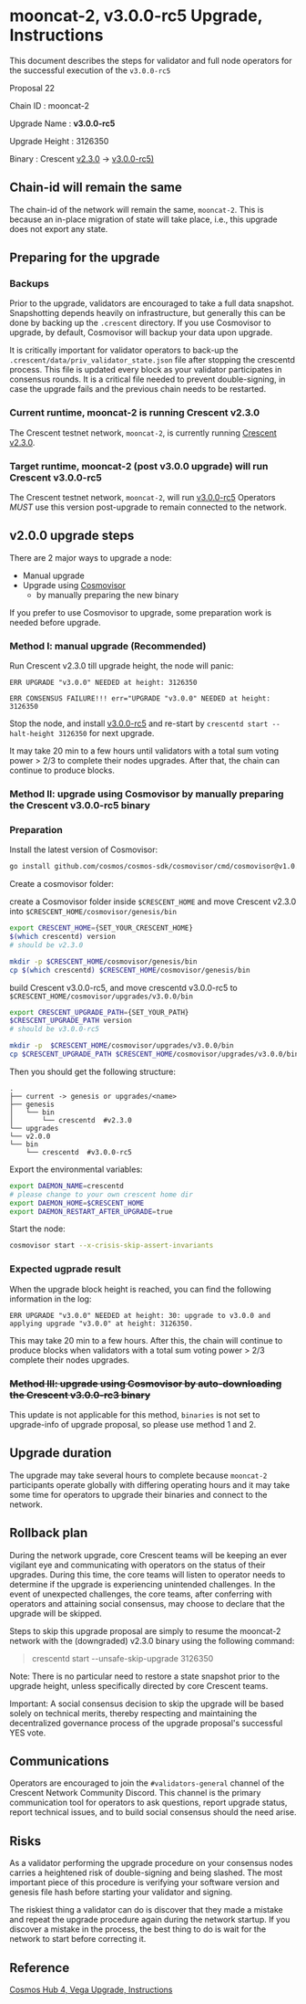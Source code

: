 # mooncat-2, v3.0.0-rc5 Upgrade, Instructions

This document describes the steps for validator and full node operators for the successful execution of the `v3.0.0-rc5`

Proposal 22

Chain ID : mooncat-2

Upgrade Name : ****v3.0.0-rc5****

Upgrade Height : 3126350

Binary : Crescent [v2.3.0](https://github.com/crescent-network/crescent/releases/tag/v2.3.0) -> [v3.0.0-rc5)](https://github.com/crescent-network/crescent/releases/tag/v3.0.0-rc5)


## Chain-id will remain the same

The chain-id of the network will remain the same, `mooncat-2`. This is because an in-place migration of state will take place, i.e., this upgrade does not export any state.

## Preparing for the upgrade

### **Backups**

Prior to the upgrade, validators are encouraged to take a full data snapshot. Snapshotting depends heavily on infrastructure, but generally this can be done by backing up the `.crescent` directory. If you use Cosmovisor to upgrade, by default, Cosmovisor will backup your data upon upgrade.

It is critically important for validator operators to back-up the `.crescent/data/priv_validator_state.json` file after stopping the crescentd process. This file is updated every block as your validator participates in consensus rounds. It is a critical file needed to prevent double-signing, in case the upgrade fails and the previous chain needs to be restarted.

### Current runtime, mooncat-2 is running Crescent v2.3.0

The Crescent testnet network, `mooncat-2`, is currently running [Crescent v2.3.0](https://github.com/crescent-network/crescent/releases/tag/v2.3.0).

### Target runtime, mooncat-2 (post v3.0.0 upgrade) will run Crescent v3.0.0-rc5

The Crescent testnet network, `mooncat-2`, will run [v3.0.0-rc5](https://github.com/crescent-network/crescent/releases/tag/v3.0.0-rc5) Operators *MUST* use this version post-upgrade to remain connected to the network.

## v2.0.0 upgrade steps

There are 2 major ways to upgrade a node:

- Manual upgrade
- Upgrade using [Cosmovisor](https://github.com/cosmos/cosmos-sdk/tree/master/cosmovisor)
    - by manually preparing the new binary

If you prefer to use Cosmovisor to upgrade, some preparation work is needed before upgrade.

### Method I: manual upgrade (Recommended)

Run Crescent v2.3.0 till upgrade height, the node will panic:

```
ERR UPGRADE "v3.0.0" NEEDED at height: 3126350

ERR CONSENSUS FAILURE!!! err="UPGRADE "v3.0.0" NEEDED at height: 3126350

```

Stop the node, and install [v3.0.0-rc5](https://github.com/crescent-network/crescent/releases/tag/v3.0.0-rc5) and re-start by `crescentd start --halt-height 3126350` for next upgrade.

It may take 20 min to a few hours until validators with a total sum voting power > 2/3 to complete their nodes upgrades. After that, the chain can continue to produce blocks.

### Method II: upgrade using Cosmovisor by manually preparing the Crescent v3.0.0-rc5 binary

### Preparation

Install the latest version of Cosmovisor:

```bash
go install github.com/cosmos/cosmos-sdk/cosmovisor/cmd/cosmovisor@v1.0.0

```

Create a cosmovisor folder:

create a Cosmovisor folder inside `$CRESCENT_HOME` and move Crescent v2.3.0 into  `$CRESCENT_HOME/cosmovisor/genesis/bin`

```bash
export CRESCENT_HOME={SET_YOUR_CRESCENT_HOME}
$(which crescentd) version
# should be v2.3.0

mkdir -p $CRESCENT_HOME/cosmovisor/genesis/bin
cp $(which crescentd) $CRESCENT_HOME/cosmovisor/genesis/bin
```

build Crescent v3.0.0-rc5, and move crescentd v3.0.0-rc5 to `$CRESCENT_HOME/cosmovisor/upgrades/v3.0.0/bin`

```bash
export CRESCENT_UPGRADE_PATH={SET_YOUR_PATH}
$CRESCENT_UPGRADE_PATH version
# should be v3.0.0-rc5

mkdir -p  $CRESCENT_HOME/cosmovisor/upgrades/v3.0.0/bin
cp $CRESCENT_UPGRADE_PATH $CRESCENT_HOME/cosmovisor/upgrades/v3.0.0/bin

```

Then you should get the following structure:

```
.
├── current -> genesis or upgrades/<name>
├── genesis
│   └── bin
│       └── crescentd  #v2.3.0
└── upgrades
└── v2.0.0
└── bin
    └── crescentd  #v3.0.0-rc5

```

Export the environmental variables:

```bash
export DAEMON_NAME=crescentd
# please change to your own crescent home dir
export DAEMON_HOME=$CRESCENT_HOME
export DAEMON_RESTART_AFTER_UPGRADE=true

```

Start the node:

```bash
cosmovisor start --x-crisis-skip-assert-invariants

```

### Expected ugprade result

When the upgrade block height is reached, you can find the following information in the log:

```
ERR UPGRADE "v3.0.0" NEEDED at height: 30: upgrade to v3.0.0 and applying upgrade "v3.0.0" at height: 3126350.

```

This may take 20 min to a few hours.
After this, the chain will continue to produce blocks when validators with a total sum voting power > 2/3 complete their nodes upgrades.

### ~~Method III: upgrade using Cosmovisor by auto-downloading the Crescent ****v3.0.0-rc3**** binary~~

This update is not applicable for this method, `binaries` is not set to upgrade-info of upgrade proposal, so please use method 1 and 2.

## Upgrade duration

The upgrade may take several hours to complete because `mooncat-2` participants operate globally with differing operating hours and it may take some time for operators to upgrade their binaries and connect to the network.

## Rollback plan

During the network upgrade, core Crescent teams will be keeping an ever vigilant eye and communicating with operators on the status of their upgrades. During this time, the core teams will listen to operator needs to determine if the upgrade is experiencing unintended challenges. In the event of unexpected challenges, the core teams, after conferring with operators and attaining social consensus, may choose to declare that the upgrade will be skipped.

Steps to skip this upgrade proposal are simply to resume the mooncat-2 network with the (downgraded) v2.3.0 binary using the following command:

> crescentd start --unsafe-skip-upgrade 3126350
>

Note: There is no particular need to restore a state snapshot prior to the upgrade height, unless specifically directed by core Crescent teams.

Important: A social consensus decision to skip the upgrade will be based solely on technical merits, thereby respecting and maintaining the decentralized governance process of the upgrade proposal's successful YES vote.

## Communications

Operators are encouraged to join the `#validators-general` channel of the Crescent Network Community Discord. This channel is the primary communication tool for operators to ask questions, report upgrade status, report technical issues, and to build social consensus should the need arise. 

## Risks

As a validator performing the upgrade procedure on your consensus nodes carries a heightened risk of double-signing and being slashed. The most important piece of this procedure is verifying your software version and genesis file hash before starting your validator and signing.

The riskiest thing a validator can do is discover that they made a mistake and repeat the upgrade procedure again during the network startup. If you discover a mistake in the process, the best thing to do is wait for the network to start before correcting it.

## Reference

[Cosmos Hub 4, Vega Upgrade, Instructions](https://github.com/cosmos/gaia/blob/main/docs/migration/cosmoshub-4-vega-upgrade.md)
